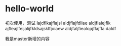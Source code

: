 # hello-world
初次使用，测试
lajdflkajflajsl
aldjflajfdliae
aldjflaiejflk
ajfleajlfeijalijfkldsajsklfjoiaew
aldjfaljfiealopjflajfla
daldf


我是master新增的内容
